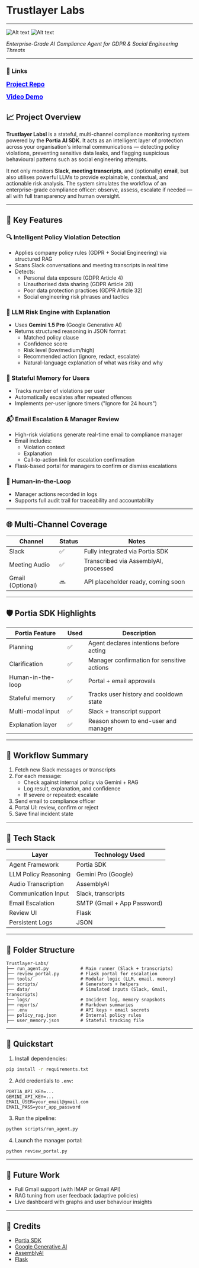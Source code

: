 # Trustlayer Labs
---
![Alt text](../TL%20LABS%202.png)
![Alt text](../TL%20LABS%201.png)


*Enterprise-Grade AI Compliance Agent for GDPR & Social Engineering Threats*

---
### 📂 Links

<a href="https://github.com/Trustlayer-Labs/T-Labs" style="font-weight: bold; color: blue; font-size: 1.2em;">Project Repo</a>

<a href="https://youtu.be/apnxMRFoUbw" style="font-weight: bold; color: blue; font-size: 1.2em;">Video Demo</a>

## 📈 Project Overview


**Trustlayer Labsl** is a stateful, multi-channel compliance monitoring system powered by the **Portia AI SDK**. It acts as an intelligent layer of protection across your organisation's internal communications — detecting policy violations, preventing sensitive data leaks, and flagging suspicious behavioural patterns such as social engineering attempts.

It not only monitors **Slack**, **meeting transcripts**, and (optionally) **email**, but also utilises powerful LLMs to provide explainable, contextual, and actionable risk analysis. The system simulates the workflow of an enterprise-grade compliance officer: observe, assess, escalate if needed — all with full transparency and human oversight.

---

## 📄 Key Features

### 🔍 Intelligent Policy Violation Detection
- Applies company policy rules (GDPR + Social Engineering) via structured RAG
- Scans Slack conversations and meeting transcripts in real time
- Detects:
  - Personal data exposure (GDPR Article 4)
  - Unauthorised data sharing (GDPR Article 28)
  - Poor data protection practices (GDPR Article 32)
  - Social engineering risk phrases and tactics

### 🧠 LLM Risk Engine with Explanation
- Uses **Gemini 1.5 Pro** (Google Generative AI)
- Returns structured reasoning in JSON format:
  - Matched policy clause
  - Confidence score
  - Risk level (low/medium/high)
  - Recommended action (ignore, redact, escalate)
  - Natural-language explanation of what was risky and why

### 🧳 Stateful Memory for Users
- Tracks number of violations per user
- Automatically escalates after repeated offences
- Implements per-user ignore timers ("Ignore for 24 hours")

### 📬 Email Escalation & Manager Review
- High-risk violations generate real-time email to compliance manager
- Email includes:
  - Violation context
  - Explanation
  - Call-to-action link for escalation confirmation
- Flask-based portal for managers to confirm or dismiss escalations

### 🧠 Human-in-the-Loop
- Manager actions recorded in logs
- Supports full audit trail for traceability and accountability

---

## 🌐 Multi-Channel Coverage

| Channel         | Status | Notes                                  |
|----------------|--------|----------------------------------------|
| Slack           | ✅      | Fully integrated via Portia SDK         |
| Meeting Audio   | ✅      | Transcribed via AssemblyAI, processed   |
| Gmail (Optional)| 🔜      | API placeholder ready, coming soon      |

---

## 🛡️ Portia SDK Highlights

| Portia Feature     | Used | Description                                    |
|--------------------|------|------------------------------------------------|
| Planning           | ✅    | Agent declares intentions before acting       |
| Clarification      | ✅    | Manager confirmation for sensitive actions     |
| Human-in-the-loop  | ✅    | Portal + email approvals                      |
| Stateful memory    | ✅    | Tracks user history and cooldown state        |
| Multi-modal input  | ✅    | Slack + transcript support                    |
| Explanation layer  | ✅    | Reason shown to end-user and manager          |

---

## 🧠 Workflow Summary

1. Fetch new Slack messages or transcripts  
2. For each message:
   - Check against internal policy via Gemini + RAG
   - Log result, explanation, and confidence
   - If severe or repeated: escalate  
3. Send email to compliance officer  
4. Portal UI: review, confirm or reject  
5. Save final incident state  

---

## 🧱 Tech Stack

| Layer                 | Technology Used              |
|----------------------|------------------------------|
| Agent Framework      | Portia SDK                   |
| LLM Policy Reasoning | Gemini Pro (Google)          |
| Audio Transcription  | AssemblyAI                   |
| Communication Input  | Slack, transcripts           |
| Email Escalation     | SMTP (Gmail + App Password)  |
| Review UI            | Flask                        |
| Persistent Logs      | JSON                         |

---

## 📂 Folder Structure

```
Trustlayer-Labs/
├── run_agent.py            # Main runner (Slack + transcripts)
├── review_portal.py        # Flask portal for escalation
├── tools/                  # Modular logic (LLM, email, memory)
├── scripts/                # Generators + helpers
├── data/                   # Simulated inputs (Slack, Gmail, transcripts)
├── logs/                   # Incident log, memory snapshots
├── reports/                # Markdown summaries
├── .env                    # API keys + email secrets
├── policy_rag.json         # Internal policy rules
├── user_memory.json        # Stateful tracking file
```

---

## 🚀 Quickstart

1. Install dependencies:
```bash
pip install -r requirements.txt
```

2. Add credentials to `.env`:
```env
PORTIA_API_KEY=...
GEMINI_API_KEY=...
EMAIL_USER=your_email@gmail.com
EMAIL_PASS=your_app_password
```

3. Run the pipeline:
```bash
python scripts/run_agent.py
```

4. Launch the manager portal:
```bash
python review_portal.py
```

---


## 🔮 Future Work

- Full Gmail support (with IMAP or Gmail API)
- RAG tuning from user feedback (adaptive policies)
- Live dashboard with graphs and user behaviour insights

---

## 🙌 Credits

- [Portia SDK](https://github.com/portiaAI/portia-agent-examples)
- [Google Generative AI](https://ai.google.dev/)
- [AssemblyAI](https://www.assemblyai.com/)
- [Flask](https://flask.palletsprojects.com/)

